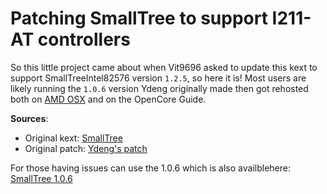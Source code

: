 # Patching SmallTree to support I211-AT controllers

So this little project came about when Vit9696 asked to update this kext to support SmallTreeIntel82576 version `1.2.5`, so here it is! Most users are likely running the `1.0.6` version Ydeng originally made then got rehosted both on [AMD OSX](https://drive.google.com/file/d/0B5Txx3pb7pgcOG5lSEF2VzFySWM/view) and on the OpenCore Guide.

**Sources**:

* Original kext: [SmallTree](https://small-tree.com/support/downloads/gigabit-ethernet-driver-download-page/)
* Original patch: [Ydeng's patch](https://www.insanelymac.com/forum/topic/324392-ryzen-clover-installation-guide-macos-sierra/?page=18&tab=comments#comment-2460269)

For those having issues can use the 1.0.6 which is also availblehere: [SmallTree 1.0.6](https://github.com/khronokernel/SmallTree-I211-AT-patch/tree/master/SmallTree-1.0.6/SmallTreeIntel82576-106.kext.zip)
